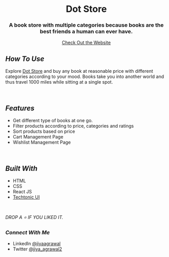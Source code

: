 <h1 align = "center">
  <br />
  Dot Store
  <br />
</h1>

<h3 align="center">A book store with multiple categories because books are the best friends a human can ever have.</h3>

<p align="center">
  <a href="https://dot-store-react.netlify.app/">Check Out the Website</a>
<br />

##  _How To Use_

Explore [Dot Store](https://dot-store-react.netlify.app/) and buy any book at reasonable price with different categories according to your mood. Books take you into another world and thus travel 1000 miles while sitting at a single spot.

<br />


##  _Features_

- Get different type of books at one go. 
- Filter products according to price, categories and ratings
- Sort products based on price
- Cart Management Page
- Wishlist Management Page

<br />

## _Built With_

- HTML
- CSS
- React JS
- [Techtonic UI](https://techtonic-ui.netlify.app/)

<br />

_DROP A ⭐ IF YOU LIKED IT._

### _Connect With Me_

- LinkedIn [@jiyaagrawal](https://www.linkedin.com/in/jiyaagrawal/) 
- Twitter [@jiya_agrawal2](https://twitter.com/jiya_agrawal2)
